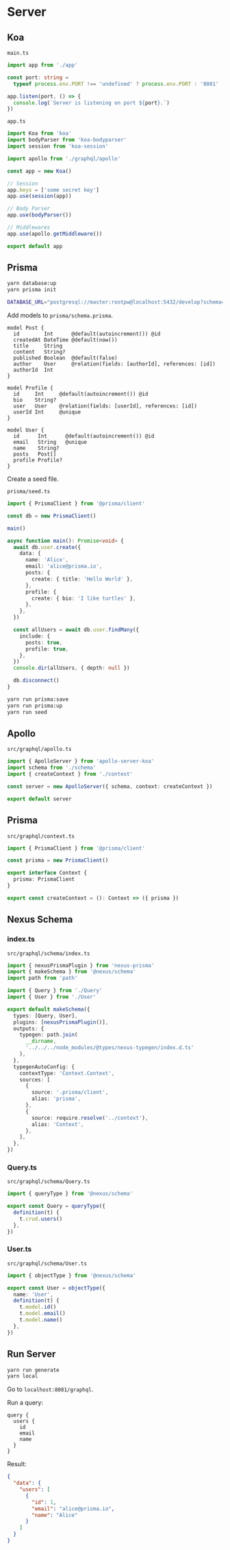 # Server

## Koa

`main.ts`

```ts
import app from './app'

const port: string =
  typeof process.env.PORT !== 'undefined' ? process.env.PORT : '8081'

app.listen(port, () => {
  console.log(`Server is listening on port ${port}.`)
})
```

`app.ts`

```ts
import Koa from 'koa'
import bodyParser from 'koa-bodyparser'
import session from 'koa-session'

import apollo from './graphql/apollo'

const app = new Koa()

// Session
app.keys = ['some secret key']
app.use(session(app))

// Body Parser
app.use(bodyParser())

// Middlewares
app.use(apollo.getMiddleware())

export default app
```

## Prisma

```bash
yarn database:up
yarn prisma init
```

```bash
DATABASE_URL="postgresql://master:rootpw@localhost:5432/develop?schema=public"
```

Add models to `prisma/schema.prisma`.

```prisma
model Post {
  id        Int      @default(autoincrement()) @id
  createdAt DateTime @default(now())
  title     String
  content   String?
  published Boolean  @default(false)
  author    User     @relation(fields: [authorId], references: [id])
  authorId  Int
}

model Profile {
  id     Int     @default(autoincrement()) @id
  bio    String?
  user   User    @relation(fields: [userId], references: [id])
  userId Int     @unique
}

model User {
  id      Int      @default(autoincrement()) @id
  email   String   @unique
  name    String?
  posts   Post[]
  profile Profile?
}
```

Create a seed file.

`prisma/seed.ts`

```ts
import { PrismaClient } from '@prisma/client'

const db = new PrismaClient()

main()

async function main(): Promise<void> {
  await db.user.create({
    data: {
      name: 'Alice',
      email: 'alice@prisma.io',
      posts: {
        create: { title: 'Hello World' },
      },
      profile: {
        create: { bio: 'I like turtles' },
      },
    },
  })

  const allUsers = await db.user.findMany({
    include: {
      posts: true,
      profile: true,
    },
  })
  console.dir(allUsers, { depth: null })

  db.disconnect()
}
```

```bash
yarn run prisma:save
yarn run prisma:up
yarn run seed
```

## Apollo

`src/graphql/apollo.ts`

```ts
import { ApolloServer } from 'apollo-server-koa'
import schema from './schema'
import { createContext } from './context'

const server = new ApolloServer({ schema, context: createContext })

export default server
```

## Prisma

`src/graphql/context.ts`

```ts
import { PrismaClient } from '@prisma/client'

const prisma = new PrismaClient()

export interface Context {
  prisma: PrismaClient
}

export const createContext = (): Context => ({ prisma })
```

## Nexus Schema

### index.ts

`src/graphql/schema/index.ts`

```ts
import { nexusPrismaPlugin } from 'nexus-prisma'
import { makeSchema } from '@nexus/schema'
import path from 'path'

import { Query } from './Query'
import { User } from './User'

export default makeSchema({
  types: [Query, User],
  plugins: [nexusPrismaPlugin()],
  outputs: {
    typegen: path.join(
      __dirname,
      '../../../node_modules/@types/nexus-typegen/index.d.ts'
    ),
  },
  typegenAutoConfig: {
    contextType: 'Context.Context',
    sources: [
      {
        source: '.prisma/client',
        alias: 'prisma',
      },
      {
        source: require.resolve('../context'),
        alias: 'Context',
      },
    ],
  },
})
```

### Query.ts

`src/graphql/schema/Query.ts`

```ts
import { queryType } from '@nexus/schema'

export const Query = queryType({
  definition(t) {
    t.crud.users()
  },
})
```

### User.ts

`src/graphql/schema/User.ts`

```ts
import { objectType } from '@nexus/schema'

export const User = objectType({
  name: 'User',
  definition(t) {
    t.model.id()
    t.model.email()
    t.model.name()
  },
})
```

## Run Server

```bash
yarn run generate
yarn local
```

Go to `localhost:8081/graphql`.

Run a query:

```gql
query {
  users {
    id
    email
    name
  }
}
```

Result:

```json
{
  "data": {
    "users": [
      {
        "id": 1,
        "email": "alice@prisma.io",
        "name": "Alice"
      }
    ]
  }
}
```
